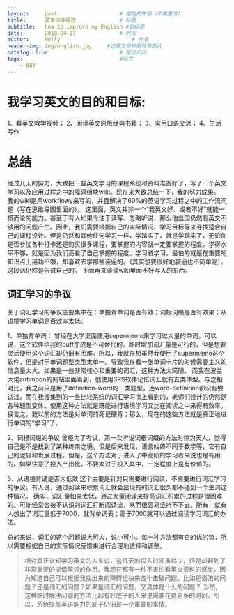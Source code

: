 ```yaml
---
layout:     post   				    # 使用的布局（不需要改）
title:      英文训练综述 				# 标题
subtitle:   how to improve my English #副标题
date:       2018-04-27 				# 时间
author:     Molly 						# 作者
header-img: img/english.jpg 	#这篇文章标题背景图片
catalog: true 						# 是否归档
tags:								#标签
    - 08Y
---
```


# 我学习英文的目的和目标:
1、看英文教学视频；
2、阅读英文原版经典书籍；
3、实用口语交流；
4、生活写作

# 总结
经过几天的努力，大致把一些英文学习的课程系统和资料准备好了，写了一个英文学习以及应用过程之中的障碍组块wiki。现在来大致总结一下，我的努力成果。
我的wiki是用workflowy来写的，并且解决了60%的英语学习过程之中的工作流问题（写在思维导图里面的）。
这里面，英文并非一个“我英文好、或者不好”就能一概而论的能力。甚至于有人如果专注于读写、忽略听说，那么他出国仍然有英文不够用的问题产生。因此，我们需要根据自己的实际情况、学习目标等来寻找适合自己的课程设计。但是仍然和其他任何学习一样，学踏实了、就是学踏实了，无论你是否参加各种打卡还是购买很多课程，要掌握的内容就一定要掌握的程度。学得水平不够，就是因为我们高看了自己掌握的程度。学习者学习，最怕的就是在重要的知识点上用功不够，却喜欢去学那些装逼的。（其实想要很好地装逼也不简单呢）。
这段话仍然是告诫自己的。
下面再来谈谈wiki里面不好写入的东西。

## 词汇学习的争议

 关于词汇学习的争议主要集中在：单独背单词是否有效；词根词缀是否有效果；从语境学习单词是否效率太低。
 
1、单独背单词：
  曾经在大学里面使用supermemo来学习过大量的单词。可以说，这个软件给我的buff加成是不可替代的。临时增加词汇量是可行的，但是想要灵活使用这个词汇却仍旧有困难。所以，我就在想虽然我使用了supermemo这个软件，但是对于单词题型类型太单一。导致我在看一张单词卡片的时候需要主义的信息量太大。如果是一些非常核心和重要的词汇，这种方法太简陋。
  而我在波兰大佬antimoon的网站里面看到，他使用SRS软件记忆词汇就有五类体型。与之相对比，我之前只是用了definition-word的一类题型，连word-definition都没有尝试过。而在我搜集到的一些比较系统的词汇学习书上看到的，老师们设计的仍然是各种题型变体。使用这种方法就是既能进行语境学习又比在阅读之中来得有效率。换言之，我以前的方法是对单词的死记硬背；那么，现在的这些方法就是真正地进行单词的“学习”了。

2、词根词缀的争议
曾经为了考试，第一次听说词根词缀的方法时惊为天人，觉得自己是不是找到了某种终南之境。但是后来发现，语言始终不同于数学等，它有自己的逻辑和发展过程。但是，这个方法对于进入了中高阶的学习者来说也是有用的。如果注意了投入产出比，不要太过于投入其中，一定程度上是有价值的。

3、从语境背诵是否太低效
这个主要是针对只需要进行阅读，不需要进行词汇学习的争议。有人说，通过阅读来积累词汇就会出现有的词汇很久都不碰到一个生词这种情况。
确实，词汇量如果太低，通过大量阅读来提高词汇积累的过程是很困难的。可能经常会被不认识的词汇打断阅读流，从而很容易坚持不下去。所有，就有人想出了词汇量低于7000，就背单词表；高于7000就可以通过阅读学习词汇的办法。

总的来说，词汇的这个问题说大可大，说小可小。每一种方法都有它的优劣势，所以需要根据自己的实际情况反馈来进行合理地选择和调整。

> 相对真正认知学习英文的人来说，这几天的投入时间虽然少，但是却起到了非常重要的提纲挈领的作用。我现在都有一种不害怕看英文资料的感觉，因为知道自己可以根据我找出来的障碍组块来各个击破问题。比如是语法的问题？还是词汇的问题？如果是词汇的问题，又具体是什么的问题？
当然，这种临时解决问题的方法比起有好底子的人来说需要花费更多的时间。所以，系统提高英语能力的底子仍旧是一个重要的事情。
